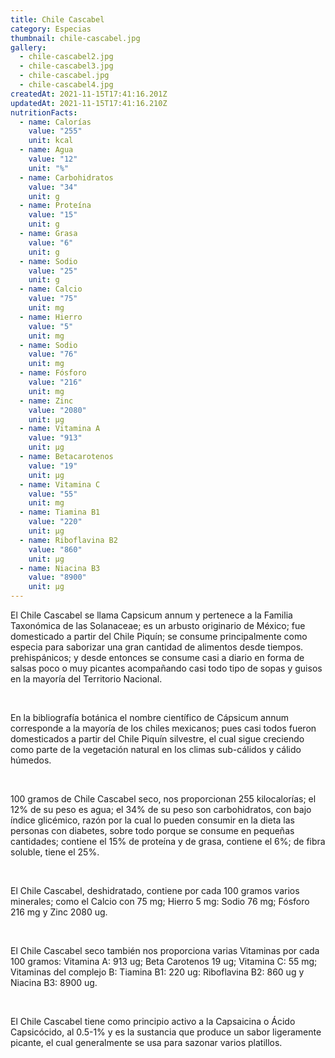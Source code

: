 ```yaml
---
title: Chile Cascabel
category: Especias
thumbnail: chile-cascabel.jpg
gallery:
  - chile-cascabel2.jpg
  - chile-cascabel3.jpg
  - chile-cascabel.jpg
  - chile-cascabel4.jpg
createdAt: 2021-11-15T17:41:16.201Z
updatedAt: 2021-11-15T17:41:16.210Z
nutritionFacts:
  - name: Calorías
    value: "255"
    unit: kcal
  - name: Agua
    value: "12"
    unit: "%"
  - name: Carbohidratos
    value: "34"
    unit: g
  - name: Proteína
    value: "15"
    unit: g
  - name: Grasa
    value: "6"
    unit: g
  - name: Sodio
    value: "25"
    unit: g
  - name: Calcio
    value: "75"
    unit: mg
  - name: Hierro
    value: "5"
    unit: mg
  - name: Sodio
    value: "76"
    unit: mg
  - name: Fósforo
    value: "216"
    unit: mg
  - name: Zinc
    value: "2080"
    unit: µg
  - name: Vitamina A
    value: "913"
    unit: µg
  - name: Betacarotenos
    value: "19"
    unit: µg
  - name: Vitamina C
    value: "55"
    unit: mg
  - name: Tiamina B1
    value: "220"
    unit: µg
  - name: Riboflavina B2
    value: "860"
    unit: µg
  - name: Niacina B3
    value: "8900"
    unit: µg
---
```

El Chile Cascabel se llama Capsicum annum y pertenece a la Familia Taxonómica de las Solanaceae; es un arbusto originario de México; fue domesticado a partir del Chile Piquín; se consume principalmente como especia para saborizar una gran cantidad de alimentos desde tiempos. prehispánicos; y desde entonces se consume casi a diario en forma de salsas poco o muy picantes acompañando casi todo tipo de sopas y guisos en la mayoría del Territorio Nacional.

<br/>

En la bibliografía botánica el nombre científico de Cápsicum annum corresponde a la mayoría de los chiles mexicanos; pues casi todos fueron domesticados a partir del Chile Piquín silvestre, el cual sigue creciendo como parte de la vegetación natural en los climas sub-cálidos y cálido húmedos.

<br/>

100 gramos de Chile Cascabel seco, nos proporcionan 255 kilocalorías; el 12% de su peso es agua; el 34% de su peso son carbohidratos, con bajo índice glicémico, razón por la cual lo pueden consumir en la dieta las personas con diabetes, sobre todo porque se consume en pequeñas cantidades; contiene el 15% de proteína y de grasa, contiene el 6%; de fibra soluble, tiene el 25%.

<br/>

El Chile Cascabel, deshidratado, contiene por cada 100 gramos varios minerales; como el Calcio con 75 mg; Hierro 5 mg: Sodio 76 mg; Fósforo 216 mg y Zinc 2080 ug.

<br/>

El Chile Cascabel seco también nos proporciona varias Vitaminas por cada 100 gramos: Vitamina A: 913 ug; Beta Carotenos 19 ug; Vitamina C: 55 mg; Vitaminas del complejo B: Tiamina B1: 220 ug: Riboflavina B2: 860 ug y Niacina B3: 8900 ug.

<br/>

El Chile Cascabel tiene como principio activo a la Capsaicina o Ácido Capsicócido, al 0.5-1% y es la sustancia que produce un sabor ligeramente picante, el cual generalmente se usa para sazonar varios platillos.